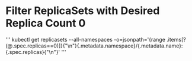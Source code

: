 # Filter ReplicaSets with Desired Replica Count 0
'''
kubectl get replicasets --all-namespaces -o=jsonpath='{range .items[?(@.spec.replicas==0)]}{"\n"}{.metadata.namespace}/{.metadata.name}: {.spec.replicas}{"\n"}'
'''
